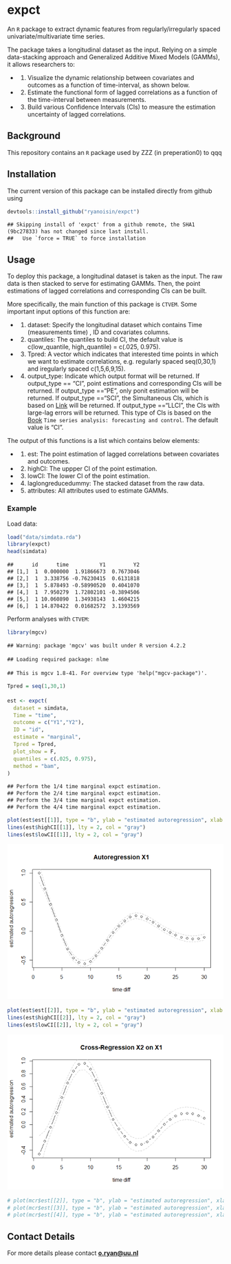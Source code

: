 # expct

An `R` package to extract dynamic features from regularly/irregularly
spaced univariate/multivariate time series.

The package takes a longitudinal dataset as the input. Relying on a
simple data-stacking approach and Generalized Additive Mixed Models
(GAMMs), it allows researchers to:

-   1)  Visualize the dynamic relationship between covariates and
        outcomes as a function of time-interval, as shown below.

-   2)  Estimate the functional form of lagged correlations as a
        function of the time-interval between measurements.

-   3)  Build various Confidence Intervals (CIs) to measure the
        estimation uncertainty of lagged correlations.

## Background

This repository contains an `R` package used by ZZZ (in preperation0) to
qqq

## Installation

The current version of this package can be installed directly from
github using

``` r
devtools::install_github("ryanoisin/expct")
```

    ## Skipping install of 'expct' from a github remote, the SHA1 (9bc27833) has not changed since last install.
    ##   Use `force = TRUE` to force installation

## Usage

To deploy this package, a longitudinal dataset is taken as the input.
The raw data is then stacked to serve for estimating GAMMs. Then, the
point estimations of lagged correlations and corresponding CIs can be
built.

More specifically, the main function of this package is `CTVEM`. Some
important input options of this function are:

-   1)  dataset: Specify the longitudinal dataset which contains Time
        (measurements time) , ID and covariates columns.

-   2)  quantiles: The quantiles to build CI, the default value is
        c(low_quantile, high_quantile) = c(.025, 0.975).

-   3)  Tpred: A vector which indicates that interested time points in
        which we want to estimate correlations, e.g. regularly spaced
        seq(0,30,1) and iregularly spaced c(1,5,6,9,15).

-   4)  output_type: Indicate which output format will be returned. If
        output_type == “CI”, point estimations and corresponding CIs
        will be returned. If output_type ==“PE”, only ponit estimation
        will be returned. If output_type ==“SCI”, the Simultaneous CIs,
        which is based on
        [Link](https://fromthebottomoftheheap.net/2016/12/15/simultaneous-interval-revisited/)
        will be returned. If output_type ==“LLCI”, the CIs with
        large-lag errors will be returned. This type of CIs is based on
        the
        [Book](https://books.google.com/books?hl=en&lr=&id=rNt5CgAAQBAJ&oi=fnd&pg=PR7&dq=Time+series+forecasting+and+control&ots=DK80uNo2Wy&sig=qqqwadWjU9h-ZeP9a-lXxpVdb_Q#v=onepage&q=Time%20series%20forecasting%20and%20control&f=false)
        `Time series analysis: forecasting and control`. The default
        value is “CI”.

The output of this functions is a list which contains below elements:

-   1)  est: The point estimation of lagged correlations between
        covariates and outcomes.

-   2)  highCI: The uppper CI of the point estimation.

-   3)  lowCI: The lower CI of the point estimation.

-   4)  laglongreducedummy: The stacked dataset from the raw data.

-   5)  attributes: All attributes used to estimate GAMMs.

### Example

Load data:

``` r
load("data/simdata.rda")
library(expct)
head(simdata)
```

    ##      id      time          Y1         Y2
    ## [1,]  1  0.000000  1.91866673  0.7673046
    ## [2,]  1  3.338756 -0.76230415  0.6131818
    ## [3,]  1  5.878493 -0.58990520  0.4041070
    ## [4,]  1  7.950279  1.72802101 -0.3894506
    ## [5,]  1 10.060890  1.34938143  1.4604215
    ## [6,]  1 14.870422  0.01682572  3.1393569

Perform analyses with `CTVEM`:

``` r
library(mgcv)
```

    ## Warning: package 'mgcv' was built under R version 4.2.2

    ## Loading required package: nlme

    ## This is mgcv 1.8-41. For overview type 'help("mgcv-package")'.

``` r
Tpred = seq(1,30,1)

est <- expct(
  dataset = simdata,
  Time = "time",
  outcome = c("Y1","Y2"),
  ID = "id",
  estimate = "marginal",
  Tpred = Tpred,
  plot_show = F,
  quantiles = c(.025, 0.975),
  method = "bam",
)
```

    ## Perform the 1/4 time marginal expct estimation.
    ## Perform the 2/4 time marginal expct estimation.
    ## Perform the 3/4 time marginal expct estimation.
    ## Perform the 4/4 time marginal expct estimation.

``` r
plot(est$est[[1]], type = "b", ylab = "estimated autoregression", xlab = "time diff", main = "Autoregression X1")
lines(est$highCI[[1]], lty = 2, col = "gray")
lines(est$lowCI[[1]], lty = 2, col = "gray")
```

![](README_files/figure-gfm/unnamed-chunk-3-1.png)<!-- -->

``` r
plot(est$est[[2]], type = "b", ylab = "estimated autoregression", xlab = "time diff", main = "Cross-Regression X2 on X1")
lines(est$highCI[[2]], lty = 2, col = "gray")
lines(est$lowCI[[2]], lty = 2, col = "gray")
```

![](README_files/figure-gfm/unnamed-chunk-3-2.png)<!-- -->

``` r
# plot(mcr$est[[2]], type = "b", ylab = "estimated autoregression", xlab = "time diff", main = "Cross-Regresion")
# plot(mcr$est[[3]], type = "b", ylab = "estimated autoregression", xlab = "time diff", main = "Autoregression X1")
# plot(mcr$est[[4]], type = "b", ylab = "estimated autoregression", xlab = "time diff", main = "Autoregression X1")
```

## Contact Details

For more details please contact **<o.ryan@uu.nl>**
